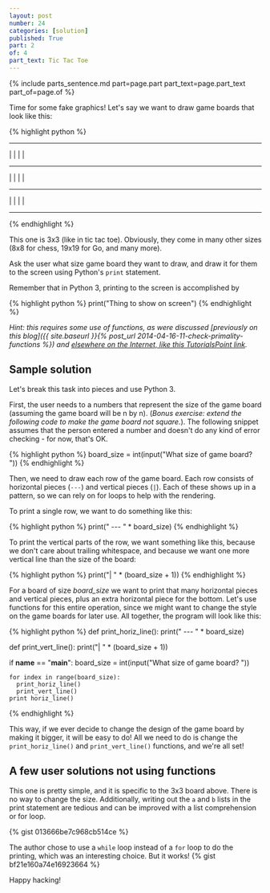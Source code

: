 ```yaml
---
layout: post
number: 24
categories: [solution]
published: True
part: 2
of: 4
part_text: Tic Tac Toe
---
```


{% include parts_sentence.md part=page.part part_text=page.part_text part_of=page.of %}

Time for some fake graphics! Let's say we want to draw game boards that look like this: 

{% highlight python %}
 --- --- --- 
|   |   |   | 
 --- --- ---  
|   |   |   | 
 --- --- ---  
|   |   |   | 
 --- --- --- 
{% endhighlight %}

This one is 3x3 (like in tic tac toe). Obviously, they come in many other sizes (8x8 for chess, 19x19 for Go, and many more).

Ask the user what size game board they want to draw, and draw it for them to the screen using Python's `print` statement. 

Remember that in Python 3, printing to the screen is accomplished by

{% highlight python %}
  print("Thing to show on screen")
{% endhighlight %}

_Hint: this requires some use of functions, as were discussed [previously on this blog]({{ site.baseurl }}{% post_url 2014-04-16-11-check-primality-functions %}) and [elsewhere on the Internet, like this TutorialsPoint link](http://www.tutorialspoint.com/python/python_functions.htm)._


## Sample solution

Let's break this task into pieces and use Python 3.

First, the user needs to a numbers that represent the size of the game board (assuming the game board will be n by n). (_Bonus exercise: extend the following code to make the game board not square._). The following snippet assumes that the person entered a number and doesn't do any kind of error checking - for now, that's OK.

{% highlight python %}
  board_size = int(input("What size of game board? "))
{% endhighlight %}

Then, we need to draw each row of the game board. Each row consists of horizontal pieces (`---`) and vertical pieces (`|`). Each of these shows up in a pattern, so we can rely on for loops to help with the rendering.

To print a single row, we want to do something like this:

{% highlight python %}
  print(" --- " * board_size)
{% endhighlight %}

To print the vertical parts of the row, we want something like this, because we don't care about trailing whitespace, and because we want one more vertical line than the size of the board: 

{% highlight python %}
  print("|   " * (board_size + 1))
{% endhighlight %}

For a board of size _board_size_ we want to print that many horizontal pieces and vertical pieces, plus an extra horizontal piece for the bottom. Let's use functions for this entire operation, since we might want to change the style on the game boards for later use. All together, the program will look like this: 

{% highlight python %}
  def print_horiz_line():
    print(" --- " * board_size)

  def print_vert_line():
    print("|   " * (board_size + 1))

  if __name__ == "__main__":
    board_size = int(input("What size of game board? "))

    for index in range(board_size):
      print_horiz_line()
      print_vert_line()
    print horiz_line()
{% endhighlight %}

This way, if we ever decide to change the design of the game board by making it bigger, it will be easy to do! All we need to do is change the `print_horiz_line()` and `print_vert_line()` functions, and we're all set!

## A few user solutions not using functions

This one is pretty simple, and it is specific to the 3x3 board above. There is no way to change the size. Additionally, writing out the `a` and `b` lists in the print statement are tedious and can be improved with a list comprehension or for loop.

{% gist 013666be7c968cb514ce %}

The author chose to use a `while` loop instead of a `for` loop to do the printing, which was an interesting choice. But it works!
{% gist bf21e160a74e16923664 %}


Happy hacking!